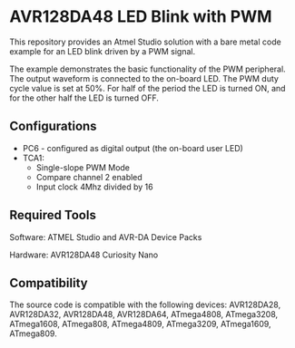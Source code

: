 # AVR128DA48 LED Blink with PWM

This repository provides an Atmel Studio solution with a bare metal code example for an LED blink driven by a PWM signal. 

The example demonstrates the basic functionality of the PWM peripheral. The output waveform is connected to the on-board LED. The PWM duty cycle value is set at 50%. For half of the period the LED is turned ON, and for the other half the LED is turned OFF.

## Configurations

* PC6 - configured as digital output (the on-board user LED)
* TCA1:
  * Single-slope PWM Mode
  * Compare channel 2 enabled
  * Input clock 4Mhz divided by 16


## Required Tools 

Software: ATMEL Studio and AVR-DA Device Packs

Hardware: AVR128DA48 Curiosity Nano


## Compatibility
The source code is compatible with the following devices: AVR128DA28, AVR128DA32, AVR128DA48, AVR128DA64, ATmega4808, ATmega3208, ATmega1608, ATmega808, ATmega4809, ATmega3209, ATmega1609, ATmega809.
